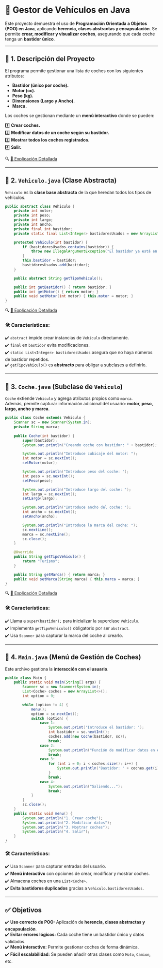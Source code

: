 # 🚗 **Gestor de Vehículos en Java**
Este proyecto demuestra el uso de **Programación Orientada a Objetos (POO) en Java**, aplicando **herencia, clases abstractas y encapsulación**. Se permite **crear, modificar y visualizar coches**, asegurando que cada coche tenga un **bastidor único**.

---

## 📌 **1. Descripción del Proyecto**
El programa permite gestionar una lista de coches con los siguientes atributos:
- **Bastidor (único por coche).**
- **Motor (cc).**
- **Peso (kg).**
- **Dimensiones (Largo y Ancho).**
- **Marca.**

Los coches se gestionan mediante un **menú interactivo** donde se pueden:

1️⃣ **Crear coches.**  
2️⃣ **Modificar datos de un coche según su bastidor.**  
3️⃣ **Mostrar todos los coches registrados.**  
4️⃣ **Salir.**  

🔍 [📂 Explicación Detallada](https://github.com/carmonalanzasalvaro/DisenoSoftware/blob/main/Introduccionjava/Programa3_ClasesYObjetos/Explicaciones/Descripcion_Proyecto/README.md)

---

## 🔹 **2. `Vehiculo.java` (Clase Abstracta)**
`Vehiculo` es la **clase base abstracta** de la que heredan todos los tipos de vehículos.

```java
public abstract class Vehiculo {
    private int motor;
    private int peso;
    private int largo;
    private int ancho;
    private final int bastidor;
    private static final List<Integer> bastidoresUsados = new ArrayList<>();

    protected Vehiculo(int bastidor) {
        if (bastidoresUsados.contains(bastidor)) {
            throw new IllegalArgumentException("El bastidor ya está en uso");
        }
        this.bastidor = bastidor;
        bastidoresUsados.add(bastidor);
    }

    public abstract String getTipoVehiculo();

    public int getBastidor() { return bastidor; }
    public int getMotor() { return motor; }
    public void setMotor(int motor) { this.motor = motor; }
}

```
🔍 [📂 Explicación Detallada](https://github.com/carmonalanzasalvaro/DisenoSoftware/blob/main/Introduccionjava/Programa3_ClasesYObjetos/Explicaciones/Vehiculo/README.md)

### **🛠️ Características:**
✔️ `abstract` impide crear instancias de `Vehiculo` directamente.  
✔️ `final` en `bastidor` evita modificaciones.  
✔️ `static List<Integer> bastidoresUsados` asegura que no haya números de bastidor repetidos.  
✔️ `getTipoVehiculo()` es **abstracto** para obligar a subclases a definirlo.  

---

## 🔹 **3. `Coche.java` (Subclase de `Vehiculo`)**
`Coche` extiende `Vehiculo` y agrega atributos propios como `marca`.  
Además, permite capturar información adicional del usuario: **motor, peso, largo, ancho y marca**.

```java
public class Coche extends Vehiculo {
    Scanner sc = new Scanner(System.in);
    private String marca;
    
    public Coche(int bastidor) {
        super(bastidor);
        System.out.println("Creando coche con bastidor: " + bastidor);

        System.out.println("Introduce cubicaje del motor: ");
        int motor = sc.nextInt();
        setMotor(motor);

        System.out.println("Introduce peso del coche: ");
        int peso = sc.nextInt();
        setPeso(peso);

        System.out.println("Introduce largo del coche: ");
        int largo = sc.nextInt();
        setLargo(largo);

        System.out.println("Introduce ancho del coche: ");
        int ancho = sc.nextInt();
        setAncho(ancho);

        System.out.println("Introduce la marca del coche: ");
        sc.nextLine();
        marca = sc.nextLine();
        sc.close();
    }

    @Override
    public String getTipoVehiculo() {
        return "Turismo";
    }

    public String getMarca() { return marca; }
    public void setMarca(String marca) { this.marca = marca; }
}
```

🔍 [📂 Explicación Detallada](https://github.com/carmonalanzasalvaro/DisenoSoftware/blob/main/Introduccionjava/Programa3_ClasesYObjetos/Explicaciones/Coche/README.md)


### **🛠️ Características:**
✔️ Llama a `super(bastidor);` para inicializar la superclase `Vehiculo`.  
✔️ Implementa `getTipoVehiculo()` obligatorio por ser `abstract`.  
✔️ Usa `Scanner` para capturar la marca del coche al crearlo.  

---

## 🔹 **4. `Main.java` (Menú de Gestión de Coches)**
Este archivo gestiona la **interacción con el usuario**.

```java
public class Main {
    public static void main(String[] args) {
        Scanner sc = new Scanner(System.in);
        List<Coche> coches = new ArrayList<>();
        int option = 0;

        while (option != 4) {
            menu();
            option = sc.nextInt();
            switch (option) {
                case 1:
                    System.out.print("Introduce el bastidor: ");
                    int bastidor = sc.nextInt();
                    coches.add(new Coche(bastidor, sc));
                    break;
                case 2:
                    System.out.println("Función de modificar datos en desarrollo...");
                    break;
                case 3:
                    for (int i = 0; i < coches.size(); i++) {
                        System.out.println("Bastidor: " + coches.get(i).getBastidor());
                    }
                    break;
                case 4:
                    System.out.println("Saliendo...");
                    break;
            }
        }
        sc.close();
    }
    public static void menu() {
        System.out.println("1. Crear coche");
        System.out.println("2. Modificar datos");
        System.out.println("3. Mostrar coches");
        System.out.println("4. Salir");
    }
}
```

### **🛠️ Características:**
✔️ Usa `Scanner` para capturar entradas del usuario.  
✔️ **Menú interactivo** con opciones de crear, modificar y mostrar coches.  
✔️ Almacena coches en una `List<Coche>`.  
✔️ **Evita bastidores duplicados** gracias a `Vehiculo.bastidoresUsados`.  

---

## ✅ **Objetivos**
✔️ **Uso correcto de POO:** Aplicación de **herencia, clases abstractas y encapsulación**.  
✔️ **Evitar errores lógicos:** Cada coche tiene un bastidor único y datos validados.  
✔️ **Menú interactivo:** Permite gestionar coches de forma dinámica.  
✔️ **Fácil escalabilidad:** Se pueden añadir otras clases como `Moto`, `Camion`, etc.  


